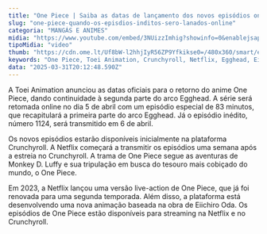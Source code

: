 ```yaml
---
title: "One Piece | Saiba as datas de lançamento dos novos episódios online"
slug: "one-piece-quando-os-episdios-inditos-sero-lanados-online"
categoria: "MANGÁS E ANIMES"
midia: "https://www.youtube.com/embed/3NUizzImhig?showinfo=0&enablejsapi=1"
tipoMidia: "video"
thumb: "https://cdn.ome.lt/Uf8bW-l2hhjIyR56ZP9Yfkikse0=/480x360/smart/extras/conteudos/01_JIiC8WW.jpg"
keywords: "One Piece, Toei Animation, Crunchyroll, Netflix, Egghead, Eiichiro Oda"
data: "2025-03-31T20:12:48.590Z"
---
```


A Toei Animation anunciou as datas oficiais para o retorno do anime One Piece, dando continuidade à segunda parte do arco Egghead. A série será retomada online no dia 5 de abril com um episódio especial de 83 minutos, que recapitulará a primeira parte do arco Egghead. Já o episódio inédito, número 1124, será transmitido em 6 de abril.

Os novos episódios estarão disponíveis inicialmente na plataforma Crunchyroll. A Netflix começará a transmitir os episódios uma semana após a estreia no Crunchyroll. A trama de One Piece segue as aventuras de Monkey D. Luffy e sua tripulação em busca do tesouro mais cobiçado do mundo, o One Piece.

Em 2023, a Netflix lançou uma versão live-action de One Piece, que já foi renovada para uma segunda temporada. Além disso, a plataforma está desenvolvendo uma nova animação baseada na obra de Eiichiro Oda. Os episódios de One Piece estão disponíveis para streaming na Netflix e no Crunchyroll.